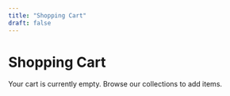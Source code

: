 ```yaml
---
title: "Shopping Cart"
draft: false
---
```


# Shopping Cart

Your cart is currently empty. Browse our collections to add items.
